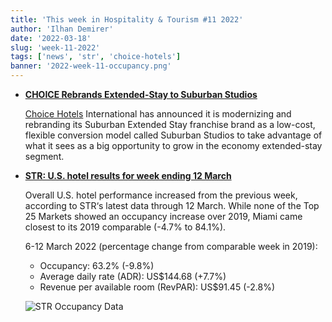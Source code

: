 ```yaml
---
title: 'This week in Hospitality & Tourism #11 2022'
author: 'Ilhan Demirer'
date: '2022-03-18'
slug: 'week-11-2022'
tags: ['news', 'str', 'choice-hotels']
banner: '2022-week-11-occupancy.png'
---
```


- **[CHOICE Rebrands Extended-Stay to Suburban Studios](https://www.hotelsmag.com/news/choice-rebrands-extended-stay-to-suburban-studios/)**

  [Choice Hotels](https://www.choicehotels.com/) International has announced it is modernizing and rebranding its Suburban Extended Stay franchise brand as a low-cost, flexible conversion model called Suburban Studios to take advantage of what it sees as a big opportunity to grow in the economy extended-stay segment.

- **[STR: U.S. hotel results for week ending 12 March](https://str.com/press-release/str-us-hotel-results-week-ending-12-march)**

  Overall U.S. hotel performance increased from the previous week, according to STR‘s latest data through 12 March. While none of the Top 25 Markets showed an occupancy increase over 2019, Miami came closest to its 2019 comparable (-4.7% to 84.1%).

  6-12 March 2022 (percentage change from comparable week in 2019):

  - Occupancy: 63.2% (-9.8%)
  - Average daily rate (ADR): US$144.68 (+7.7%)
  - Revenue per available room (RevPAR): US$91.45 (-2.8%)

  ![STR Occupancy Data](/images/blogimages/2022-week-11-occupancy.png)
